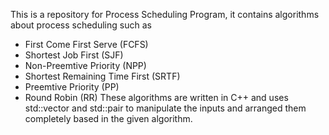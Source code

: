 This is a repository for Process Scheduling Program, it contains algorithms about process scheduling such as
+ First Come First Serve (FCFS)
+ Shortest Job First (SJF)
+ Non-Preemtive Priority (NPP)
+ Shortest Remaining Time First (SRTF)
+ Preemtive Priority (PP)
+ Round Robin (RR)
These algorithms are written in C++ and uses std::vector and std::pair to manipulate the inputs and arranged them
completely based in the given algorithm.
